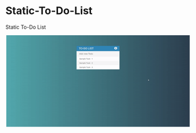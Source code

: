 # Static-To-Do-List
Static To-Do List

<p align="center">
  <img src="demoGIF.gif?raw=true" width="500px" height="250px">
</p>

